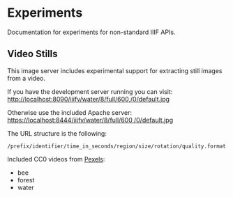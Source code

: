 # Experiments

Documentation for experiments for non-standard IIIF APIs.

## Video Stills

This image server includes experimental support for extracting still images from a video.

If you have the development server running you can visit:
<http://localhost:8090/iiifv/water/8/full/600,/0/default.jpg>

Otherwise use the included Apache server:
<https://localhost:8444/iiifv/water/8/full/600,/0/default.jpg>

The URL structure is the following:

`/prefix/identifier/time_in_seconds/region/size/rotation/quality.format`

Included CC0 videos from [Pexels](https://videos.pexels.com/video-license):

- bee
- forest
- water
